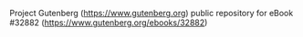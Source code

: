 Project Gutenberg (https://www.gutenberg.org) public repository for eBook #32882 (https://www.gutenberg.org/ebooks/32882)
